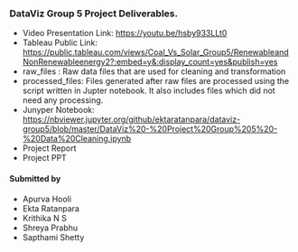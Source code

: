 ### DataViz Group 5 Project Deliverables.

- Video Presentation Link: https://youtu.be/hsby933LLt0
- Tableau Public Link: https://public.tableau.com/views/Coal_Vs_Solar_Group5/RenewableandNonRenewableenergy2?:embed=y&:display_count=yes&publish=yes
- raw_files : Raw data files that are used for cleaning and transformation
- processed_files: Files generated after raw files are processed using the script written in Jupter notebook. It also includes files which did not need any processing.
- Junyper Notebook: https://nbviewer.jupyter.org/github/ektaratanpara/dataviz-group5/blob/master/DataViz%20-%20Project%20Group%205%20-%20Data%20Cleaning.ipynb
- Project Report
- Project PPT


#### Submitted by

- Apurva Hooli
- Ekta Ratanpara
- Krithika N S
- Shreya Prabhu
- Sapthami Shetty
